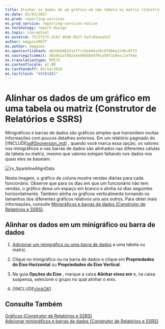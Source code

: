 ```yaml
---
title: Alinhar os dados de um gráfico em uma tabela ou matriz (Construtor de Relatórios e SSRS) | Microsoft Docs
ms.date: 03/03/2017
ms.prod: reporting-services
ms.prod_service: reporting-services-native
ms.technology: report-design
ms.topic: conceptual
ms.assetid: 75137575-d1bf-46d6-8527-5afc85eea5e1
author: maggiesMSFT
ms.author: maggies
ms.openlocfilehash: d639e686251effc19e445a39c97860a3336c8ff2
ms.sourcegitcommit: dda9a1a7682ade466b8d4f0ca56f3a9ecc1ef44e
ms.translationtype: MTE75
ms.contentlocale: pt-BR
ms.lasthandoff: 05/14/2019
ms.locfileid: "65581881"
---
```

# <a name="align-the-data-in-a-chart-in-a-table-or-matrix-report-builder-and-ssrs"></a>Alinhar os dados de um gráfico em uma tabela ou matriz (Construtor de Relatórios e SSRS)
  Minigráficos e barras de dados são gráficos simples que transmitem muitas informações com poucos detalhes externos. Em um relatório paginado do [!INCLUDE[ssRSnoversion_md](../../includes/ssrsnoversion-md.md)] , quando você marca essa opção, os valores nos minigráficos e nas barras de dados são alinhados nas diferentes células da tabela ou matriz, mesmo que valores estejam faltando nos dados nos quais eles se baseiam.  
  
 ![rs_SparklineAlignData](../../reporting-services/report-design/media/rs-sparklinealigndata.gif "rs_SparklineAlignData")  
  
 Nesta imagem, o gráfico de coluna mostra vendas diárias para cada funcionário. Observe que para os dias em que um funcionário não tem vendas, o gráfico deixa um espaço em branco e alinha os dias seguintes horizontalmente. Também alinha os gráficos verticalmente tornando os tamanhos dos diferentes gráficos relativos uns aos outros. Para obter mais informações, consulte [Minigráficos e barras de dados &#40;Construtor de Relatórios e SSRS&#41;](../../reporting-services/report-design/sparklines-and-data-bars-report-builder-and-ssrs.md).  
  
## <a name="align-the-data-in-a-sparkline-or-data-bar"></a>Alinhar os dados em um minigráfico ou barra de dados  
  
1.  [Adicionar um minigráfico ou uma barra de dados](../../reporting-services/report-design/add-sparklines-and-data-bars-report-builder-and-ssrs.md) a uma tabela ou matriz.  
  
2. Clique no minigráfico ou na barra de dados e clique em **Propriedades do Eixo Horizontal** ou **Propriedades do Eixo Vertical**.  
  
2.  Na guia **Opções do Eixo** , marque a caixa **Alinhar eixos em** e, na caixa suspensa, selecione o grupo no qual alinhar o eixo.  
  
3.  [!INCLUDE[clickOK](../../includes/clickok-md.md)]  
  
## <a name="see-also"></a>Consulte Também  
 [Gráficos &#40;Construtor de Relatórios e SSRS&#41;](../../reporting-services/report-design/charts-report-builder-and-ssrs.md)   
 [Adicionar minigráficos e barras de dados &#40;Construtor de Relatórios e SSRS&#41;](../../reporting-services/report-design/add-sparklines-and-data-bars-report-builder-and-ssrs.md)  
  
  
